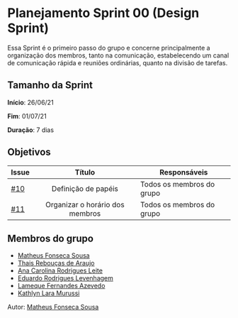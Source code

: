 # Planejamento Sprint 00 (Design Sprint)

Essa Sprint é o primeiro passo do grupo e concerne principalmente a organização dos membros, tanto na comunicação, estabelecendo um canal de comunicação rápida e reuniões ordinárias, quanto na divisão de tarefas.

## Tamanho da Sprint

**Início**: 26/06/21

**Fim**: 01/07/21

**Duração**: 7 dias

## Objetivos

| Issue |            Título            |        Responsáveis         | 
|-------|:----------------------------:|-----------------------------|
| [#10](https://github.com/fga-eps-mds/2021-1-Bot/issues/10) | Definição de papéis | Todos os membros do grupo |
| [#11](https://github.com/fga-eps-mds/2021-1-Bot/issues/11) | Organizar o horário dos membros | Todos os membros do grupo |

## Membros do grupo

- [Matheus Fonseca Sousa](https://github.com/gatotabaco)
- [Thais Rebouças de Araujo](https://github.com/Thais-ra)
- [Ana Carolina Rodrigues Leite](https://github.com/AnaCarolinaRodriguesLeite)
- [Eduardo Rodrigues Levenhagem](https://github.com/MegahNevel)
- [Lameque Fernandes Azevedo](https://github.com/LamequeFernandes)
- [Kathlyn Lara Murussi](https://github.com/klmurussi)

Autor: [Matheus Fonseca Sousa](https://github.com/gatotabaco)


